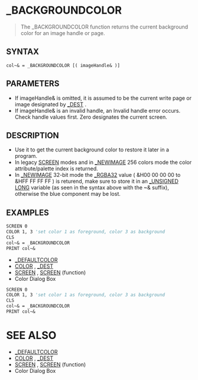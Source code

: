 # _BACKGROUNDCOLOR
> The _BACKGROUNDCOLOR function returns the current background color for an image handle or page.

## SYNTAX
`col~& = _BACKGROUNDCOLOR [( imageHandle& )]`

## PARAMETERS
* If imageHandle& is omitted, it is assumed to be the current write page or image designated by [_DEST](_DEST.md) .
* If imageHandle& is an invalid handle, an Invalid handle error occurs. Check handle values first. Zero designates the current screen.


## DESCRIPTION
* Use it to get the current background color to restore it later in a program.
* In legacy [SCREEN](SCREEN.md) modes and in [_NEWIMAGE](_NEWIMAGE.md) 256 colors mode the color attribute/palette index is returned.
* In [_NEWIMAGE](_NEWIMAGE.md) 32-bit mode the [_RGBA32](_RGBA32.md) value ( &H00 00 00 00 to &HFF FF FF FF ) is returend, make sure to store it in an [_UNSIGNED](_UNSIGNED.md) [LONG](LONG.md) variable (as seen in the syntax above with the ~& suffix), otherwise the blue component may be lost.


## EXAMPLES

```vb
SCREEN 0
COLOR 1, 3 'set color 1 as foreground, color 3 as background
CLS
col~& = _BACKGROUNDCOLOR
PRINT col~&
```

* [_DEFAULTCOLOR](_DEFAULTCOLOR.md)
* [COLOR](COLOR.md) , [_DEST](_DEST.md)
* [SCREEN](SCREEN.md) , [SCREEN](SCREEN.md) (function)
* Color Dialog Box

```vb
SCREEN 0
COLOR 1, 3 'set color 1 as foreground, color 3 as background
CLS
col~& = _BACKGROUNDCOLOR
PRINT col~&
```



# SEE ALSO
* [_DEFAULTCOLOR](_DEFAULTCOLOR.md)
* [COLOR](COLOR.md) , [_DEST](_DEST.md)
* [SCREEN](SCREEN.md) , [SCREEN](SCREEN.md) (function)
* Color Dialog Box

